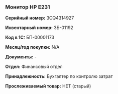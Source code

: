 ### Монитор HP E231 </br>

**Серийный номер:** 3CQ4314927 </br>

**Инвентарный номер:** ЗБ-01192 </br>

**Код в 1С:** БП-00001173 </br>

**Месяц/год покупки:** N/A </br>

**Документы:** - </br>

**Отдел:** Финансовый отдел </br>

**Принадлежность:** Бухгалтер по контролю затрат </br>

**Прослеживаемый товар:** НЕТ (старый)
